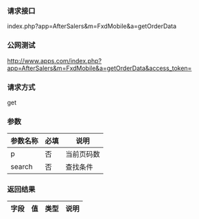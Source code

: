 ### **请求接口**
index.php?app=AfterSalers&m=FxdMobile&a=getOrderData



### **公网测试**
http://www.apps.com/index.php?app=AfterSalers&m=FxdMobile&a=getOrderData&access_token=

### **请求方式**
get


### **参数**
| 参数名称  |必填|     说明      |
|------|-----|------|
| p| 否 |   当前页码数|
| search| 否 |   查找条件|

### **返回结果**
|字段        |值          |类型    |说明        |
| ---------  |--------    |-------- |--------  |